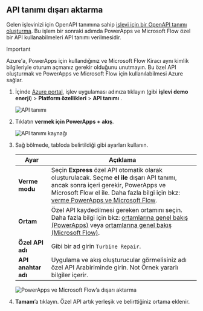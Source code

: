 ## <a name="export-an-api-definition"></a>API tanımı dışarı aktarma
Gelen işlevinizi için OpenAPI tanımına sahip [işlevi için bir OpenAPI tanımı oluşturma](../articles/azure-functions/functions-openapi-definition.md). Bu işlem bir sonraki adımda PowerApps ve Microsoft Flow özel bir API kullanabilmeleri API tanımı verilmesidir.

> [!IMPORTANT]
> Azure'a, PowerApps için kullandığınız ve Microsoft Flow Kiracı aynı kimlik bilgileriyle oturum açmanız gerekir olduğunu unutmayın. Bu özel API oluşturmak ve PowerApps ve Microsoft Flow için kullanılabilmesi Azure sağlar.

1. İçinde [Azure portal](https://portal.azure.com), işlev uygulaması adınıza tıklayın (gibi **işlevi demo enerji**) > **Platform özellikleri** > **API tanımı** .

    ![API tanımı](media/functions-export-api-definition/api-definition.png)

1. Tıklatın **vermek için PowerApps + akış**.

    ![API tanımı kaynağı](media/functions-export-api-definition/export-api-1.png)

1. Sağ bölmede, tabloda belirtildiği gibi ayarları kullanın.

    |Ayar|Açıklama|
    |--------|------------|
    |**Verme modu**|Seçin **Express** özel API otomatik olarak oluşturulacak. Seçme **el ile** dışarı API tanımı, ancak sonra içeri gerekir, PowerApps ve Microsoft Flow el ile. Daha fazla bilgi için bkz: [verme PowerApps ve Microsoft Flow](../articles/azure-functions/app-service-export-api-to-powerapps-and-flow.md).|
    |**Ortam**|Özel API kaydedilmesi gereken ortamını seçin. Daha fazla bilgi için bkz: [ortamlarına genel bakış (PowerApps)](https://powerapps.microsoft.com/tutorials/environments-overview/) veya [ortamlarına genel bakış (Microsoft Flow)](https://us.flow.microsoft.com/documentation/environments-overview-admin/).|
    |**Özel API adı**|Gibi bir ad girin `Turbine Repair`.|
    |**API anahtar adı**|Uygulama ve akış oluşturucular görmelisiniz adı özel API Arabiriminde girin. Not Örnek yararlı bilgiler içerir.|
 
    ![PowerApps ve Microsoft Flow’a dışarı aktarma](media/functions-export-api-definition/export-api-2.png)

1. **Tamam**’a tıklayın. Özel API artık yerleşik ve belirttiğiniz ortama eklenir.